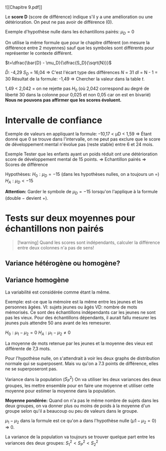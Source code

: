 ![[Chapitre 9.pdf]]


Le **score D** (score de différence) indique s'il y a une amélioration ou une détérioration. On peut ne pas avoir de différence (0).

Exemple d'hypothèse nulle dans les échantillons pairés: $\mu_D = 0$

On utilise la même formule que pour le chapitre différent (on mesure la différence entre 2 moyennes) sauf que les symboles sont différents pour représenter le contexte différent.

$t=\dfrac{\bar{D} - \mu_D}{\dfrac{S_D}{\sqrt{N}}}$

$\bar{D}$: -4,29
$S_D$ = 16,04 => C'est l'écart type des différences 
$N$ = 31
$dl$ = N - 1 = 30
Résultat de la formule: -1,49
=> Chercher la valeur dans la table $t$.

1,49 < 2,042 = on ne rejette pas $H_0$ (où 2,042 correspond au degré de liberté 30 dans la colonne pour 0,025 et non 0,05 car on est en bivarié)
**Nous ne pouvons pas affirmer que les scores évoluent.**

# Intervalle de confiance


Exemple de valeurs en appliquant la formule: –10,17 < μD < 1,59
=> Étant donné que 0 se trouve dans l'intervalle, on ne peut pas exclure que le score de développement mental n'évolue pas (reste stable) entre 6 et 24 mois.

Exemple
	Tester que les enfants ayant un poids réduit  ont une détérioration score de développement mental de 15 points.
	=> Echantillon pairés
	=> Scores de différence

Hypothèses: 
$H_0: \mu_D = -15$  (dans les hypothèses nulles, on a toujours un $=$)
$H_A: \mu_D <-15$ 


**Attention:** 
Garder le symbole de $\mu_D = -15$ lorsqu'on l'applique à la formule (double $-$ devient $+$).


# Tests sur deux moyennes pour échantillons non pairés

>[!warning] Quand les scores sont indépendants, calculer la différence entre deux colonnes n'a pas de sens!



## Variance hétérogène ou homogène?


## Variance homogène
La variabilité est considérée comme étant la même.

Exemple: est-ce que la mémoire est la même entre les jeunes et les personnes âgées.
VI: sujets jeunes ou âgés
VD: nombre de mots mémorisés.
	Ce sont des échantillons indépendants car les jeunes ne sont pas les vieux. Pour des échantillons dépendants, il aurait fallu mesurer les jeunes puis attendre 50 ans avant de les remesurer.

$H_0: \mu_1 - \mu_2 = 0$
$H_A: \mu_1 - \mu_2 \neq 0$

La moyenne de mots retenue par les jeunes et la moyenne des vieux est différente de 7,3 mots.

Pour l'hypothèse nulle, on s'attendrait à voir les deux graphs de distribution normale qui se superposent. Mais vu qu'on a 7.3 points de différence, elles ne se superposeront pas.

Variance dans la population ($S^2_P$)
On va utiliser les deux variances des deux groupes, les mettre ensemble pour en faire une moyenne et utiliser cette moyenne pour estimer la moyenne dans la population.

**Moyenne pondérée:**
Quand on n'a pas le même nombre de sujets dans les deux groupes, on va donner plus ou moins de poids à la moyenne d'un groupe selon qu'il a beaucoup ou peu de valeurs dans le groupe.


$\mu_1 - \mu_2$ dans la formule est ce qu'on a dans l'hypothèse nulle ($\mu1 - \mu_2 = 0$) => $0$.

La variance de la population va toujours se trouver quelque part entre les variances des deux groupes: $S^2_1 < S_P^2 < S^2_2$ 


